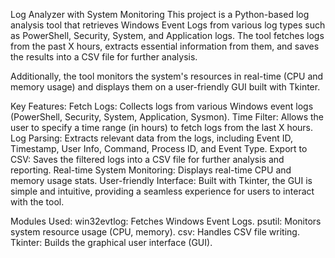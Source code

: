 Log Analyzer with System Monitoring
This project is a Python-based log analysis tool that retrieves Windows Event Logs from various log types such as PowerShell, Security, System, and Application logs. The tool fetches logs from the past X hours, extracts essential information from them, and saves the results into a CSV file for further analysis.

Additionally, the tool monitors the system's resources in real-time (CPU and memory usage) and displays them on a user-friendly GUI built with Tkinter.

Key Features:
Fetch Logs: Collects logs from various Windows event logs (PowerShell, Security, System, Application, Sysmon).
Time Filter: Allows the user to specify a time range (in hours) to fetch logs from the last X hours.
Log Parsing: Extracts relevant data from the logs, including Event ID, Timestamp, User Info, Command, Process ID, and Event Type.
Export to CSV: Saves the filtered logs into a CSV file for further analysis and reporting.
Real-time System Monitoring: Displays real-time CPU and memory usage stats.
User-friendly Interface: Built with Tkinter, the GUI is simple and intuitive, providing a seamless experience for users to interact with the tool.

Modules Used:
win32evtlog: Fetches Windows Event Logs.
psutil: Monitors system resource usage (CPU, memory).
csv: Handles CSV file writing.
Tkinter: Builds the graphical user interface (GUI).
